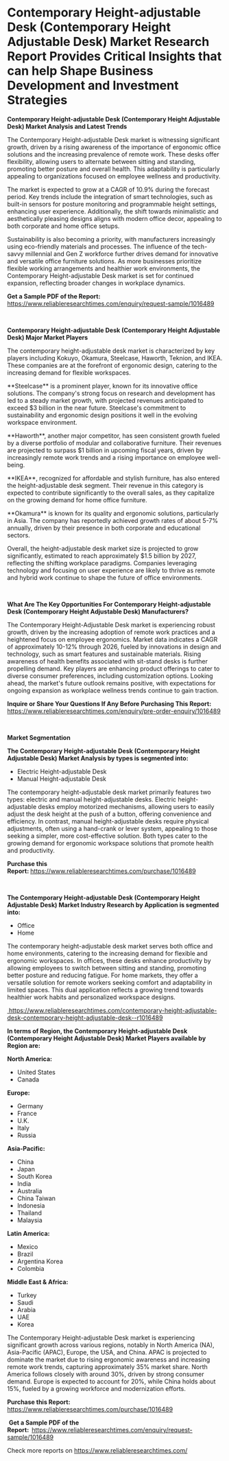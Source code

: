 <p><h1>Contemporary Height-adjustable Desk (Contemporary Height Adjustable Desk) Market Research Report Provides Critical Insights that can help Shape Business Development and Investment Strategies</h1></p><p><strong>Contemporary Height-adjustable Desk (Contemporary Height Adjustable Desk) Market Analysis and Latest Trends</strong></p>
<p><p>The Contemporary Height-adjustable Desk market is witnessing significant growth, driven by a rising awareness of the importance of ergonomic office solutions and the increasing prevalence of remote work. These desks offer flexibility, allowing users to alternate between sitting and standing, promoting better posture and overall health. This adaptability is particularly appealing to organizations focused on employee wellness and productivity.</p><p>The market is expected to grow at a CAGR of 10.9% during the forecast period. Key trends include the integration of smart technologies, such as built-in sensors for posture monitoring and programmable height settings, enhancing user experience. Additionally, the shift towards minimalistic and aesthetically pleasing designs aligns with modern office decor, appealing to both corporate and home office setups.</p><p>Sustainability is also becoming a priority, with manufacturers increasingly using eco-friendly materials and processes. The influence of the tech-savvy millennial and Gen Z workforce further drives demand for innovative and versatile office furniture solutions. As more businesses prioritize flexible working arrangements and healthier work environments, the Contemporary Height-adjustable Desk market is set for continued expansion, reflecting broader changes in workplace dynamics.</p></p>
<p><strong>Get a Sample PDF of the Report:&nbsp;</strong> <a href="https://www.reliableresearchtimes.com/enquiry/request-sample/1016489?utm_campaign=1420&utm_medium=2&utm_source=Github&utm_content=ia&utm_term=21032025&utm_id=contemporary-height-adjustable-desk-contemporary-height-adjustable-desk">https://www.reliableresearchtimes.com/enquiry/request-sample/1016489</a></p>
<p>&nbsp;</p>
<p><strong>Contemporary Height-adjustable Desk (Contemporary Height Adjustable Desk) Major Market Players</strong></p>
<p><p>The contemporary height-adjustable desk market is characterized by key players including Kokuyo, Okamura, Steelcase, Haworth, Teknion, and IKEA. These companies are at the forefront of ergonomic design, catering to the increasing demand for flexible workspaces.</p><p>**Steelcase** is a prominent player, known for its innovative office solutions. The company's strong focus on research and development has led to a steady market growth, with projected revenues anticipated to exceed $3 billion in the near future. Steelcase's commitment to sustainability and ergonomic design positions it well in the evolving workspace environment.</p><p>**Haworth**, another major competitor, has seen consistent growth fueled by a diverse portfolio of modular and collaborative furniture. Their revenues are projected to surpass $1 billion in upcoming fiscal years, driven by increasingly remote work trends and a rising importance on employee well-being.</p><p>**IKEA**, recognized for affordable and stylish furniture, has also entered the height-adjustable desk segment. Their revenue in this category is expected to contribute significantly to the overall sales, as they capitalize on the growing demand for home office furniture.</p><p>**Okamura** is known for its quality and ergonomic solutions, particularly in Asia. The company has reportedly achieved growth rates of about 5-7% annually, driven by their presence in both corporate and educational sectors.</p><p>Overall, the height-adjustable desk market size is projected to grow significantly, estimated to reach approximately $1.5 billion by 2027, reflecting the shifting workplace paradigms. Companies leveraging technology and focusing on user experience are likely to thrive as remote and hybrid work continue to shape the future of office environments.</p></p>
<p>&nbsp;</p>
<p><strong>What Are The Key Opportunities For Contemporary Height-adjustable Desk (Contemporary Height Adjustable Desk) Manufacturers?</strong></p>
<p><p>The Contemporary Height-Adjustable Desk market is experiencing robust growth, driven by the increasing adoption of remote work practices and a heightened focus on employee ergonomics. Market data indicates a CAGR of approximately 10-12% through 2026, fueled by innovations in design and technology, such as smart features and sustainable materials. Rising awareness of health benefits associated with sit-stand desks is further propelling demand. Key players are enhancing product offerings to cater to diverse consumer preferences, including customization options. Looking ahead, the market's future outlook remains positive, with expectations for ongoing expansion as workplace wellness trends continue to gain traction.</p></p>
<p><strong>Inquire or Share Your Questions If Any Before Purchasing This Report:</strong> <a href="https://www.reliableresearchtimes.com/enquiry/pre-order-enquiry/1016489?utm_campaign=1420&utm_medium=2&utm_source=Github&utm_content=ia&utm_term=21032025&utm_id=contemporary-height-adjustable-desk-contemporary-height-adjustable-desk">https://www.reliableresearchtimes.com/enquiry/pre-order-enquiry/1016489</a></p>
<p>&nbsp;</p>
<p><strong>Market Segmentation</strong></p>
<p><strong>The Contemporary Height-adjustable Desk (Contemporary Height Adjustable Desk) Market Analysis by types is segmented into:</strong></p>
<p><ul><li>Electric Height-adjustable Desk</li><li>Manual Height-adjustable Desk</li></ul></p>
<p><p>The contemporary height-adjustable desk market primarily features two types: electric and manual height-adjustable desks. Electric height-adjustable desks employ motorized mechanisms, allowing users to easily adjust the desk height at the push of a button, offering convenience and efficiency. In contrast, manual height-adjustable desks require physical adjustments, often using a hand-crank or lever system, appealing to those seeking a simpler, more cost-effective solution. Both types cater to the growing demand for ergonomic workspace solutions that promote health and productivity.</p></p>
<p><strong>Purchase this Report:&nbsp;</strong><a href="https://www.reliableresearchtimes.com/purchase/1016489?utm_campaign=1420&utm_medium=2&utm_source=Github&utm_content=ia&utm_term=21032025&utm_id=contemporary-height-adjustable-desk-contemporary-height-adjustable-desk">https://www.reliableresearchtimes.com/purchase/1016489</a></p>
<p>&nbsp;</p>
<p><strong>The Contemporary Height-adjustable Desk (Contemporary Height Adjustable Desk) Market Industry Research by Application is segmented into:</strong></p>
<p><ul><li>Office</li><li>Home</li></ul></p>
<p><p>The contemporary height-adjustable desk market serves both office and home environments, catering to the increasing demand for flexible and ergonomic workspaces. In offices, these desks enhance productivity by allowing employees to switch between sitting and standing, promoting better posture and reducing fatigue. For home markets, they offer a versatile solution for remote workers seeking comfort and adaptability in limited spaces. This dual application reflects a growing trend towards healthier work habits and personalized workspace designs.</p></p>
<p><a href="https://www.reliableresearchtimes.com/contemporary-height-adjustable-desk-contemporary-height-adjustable-desk--r1016489?utm_campaign=1420&utm_medium=2&utm_source=Github&utm_content=ia&utm_term=21032025&utm_id=contemporary-height-adjustable-desk-contemporary-height-adjustable-desk">&nbsp;https://www.reliableresearchtimes.com/contemporary-height-adjustable-desk-contemporary-height-adjustable-desk--r1016489</a></p>
<p><strong>In terms of Region, the Contemporary Height-adjustable Desk (Contemporary Height Adjustable Desk) Market Players available by Region are:</strong></p>
<p>
    <p> <strong> North America: </strong>
        <ul>
            <li>United States</li>
            <li>Canada</li>
        </ul>
        </p> 
    <p> <strong> Europe: </strong>
        <ul>
            <li>Germany</li>
            <li>France</li>
            <li>U.K.</li>
            <li>Italy</li>
            <li>Russia</li>
        </ul>
        </p> 
    <p> <strong> Asia-Pacific: </strong>
        <ul>
            <li>China</li>
            <li>Japan</li>
            <li>South Korea</li>
            <li>India</li>
            <li>Australia</li>
            <li>China Taiwan</li>
            <li>Indonesia</li>
            <li>Thailand</li>
            <li>Malaysia</li>
        </ul>
        </p> 
    <p> <strong> Latin America: </strong>
        <ul>
            <li>Mexico</li>
            <li>Brazil</li>
            <li>Argentina Korea</li>
            <li>Colombia</li>
        </ul>
        </p> 
    <p> <strong> Middle East & Africa: </strong>
        <ul>
            <li>Turkey</li>
            <li>Saudi</li>
            <li>Arabia</li>
            <li>UAE</li>
            <li>Korea</li>
        </ul>
    </p>
    </p>
<p><p>The Contemporary Height-adjustable Desk market is experiencing significant growth across various regions, notably in North America (NA), Asia-Pacific (APAC), Europe, the USA, and China. APAC is projected to dominate the market due to rising ergonomic awareness and increasing remote work trends, capturing approximately 35% market share. North America follows closely with around 30%, driven by strong consumer demand. Europe is expected to account for 20%, while China holds about 15%, fueled by a growing workforce and modernization efforts.</p></p>
<p><strong>Purchase this Report: </strong><a href="https://www.reliableresearchtimes.com/purchase/1016489?utm_campaign=1420&utm_medium=2&utm_source=Github&utm_content=ia&utm_term=21032025&utm_id=contemporary-height-adjustable-desk-contemporary-height-adjustable-desk">https://www.reliableresearchtimes.com/purchase/1016489</a></p>
<p>&nbsp;<strong>Get a Sample PDF of the Report:&nbsp;&nbsp;</strong><a href="https://www.reliableresearchtimes.com/enquiry/request-sample/1016489?utm_campaign=1420&utm_medium=2&utm_source=Github&utm_content=ia&utm_term=21032025&utm_id=contemporary-height-adjustable-desk-contemporary-height-adjustable-desk">https://www.reliableresearchtimes.com/enquiry/request-sample/1016489</a></p>
<p><strong></strong></p>
<p>Check more reports on <a href="https://www.reliableresearchtimes.com/?utm_campaign=1420&utm_medium=2&utm_source=Github&utm_content=ia&utm_term=21032025&utm_id=contemporary-height-adjustable-desk-contemporary-height-adjustable-desk">https://www.reliableresearchtimes.com/</a></p>